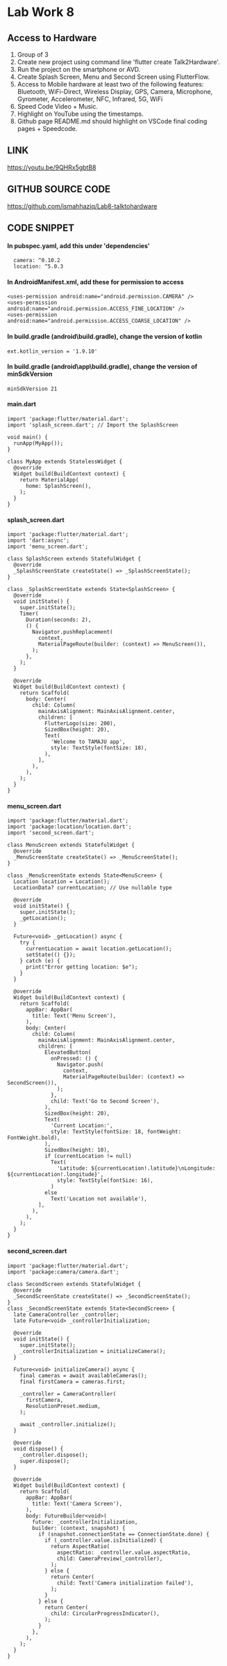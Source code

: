 # Lab Work 8

## Access to Hardware

1. Group of 3
2. Create new project using command line 'flutter create Talk2Hardware'.
3. Run the project on the smartphone or AVD.
4. Create Splash Screen, Menu and Second Screen using FlutterFlow.
5. Access to Mobile hardware at least two of the following features: Bluetooth, WiFi-Direct, Wireless Display, GPS, Camera, Microphone, Gyrometer, Accelerometer, NFC, Infrared, 5G, WiFi
6. Speed Code Video + Music.
7. Highlight on YouTube using the timestamps.
8. Github page README.md should highlight on VSCode final coding pages + Speedcode.

## LINK

https://youtu.be/9QHRx5gbtB8

## GITHUB SOURCE CODE

https://github.com/ismahhaziq/Lab8-talktohardware

## CODE SNIPPET

#### In pubspec.yaml, add this under 'dependencies'

```
  camera: ^0.10.2
  location: ^5.0.3
```

#### In AndroidManifest.xml, add these for permission to access

```
<uses-permission android:name="android.permission.CAMERA" />
<uses-permission android:name="android.permission.ACCESS_FINE_LOCATION" />
<uses-permission android:name="android.permission.ACCESS_COARSE_LOCATION" />
```

#### In build.gradle (android\build.gradle), change the version of kotlin

```
ext.kotlin_version = '1.9.10'
```

#### In build.gradle (android\app\build.gradle), change the version of minSdkVersion

```
minSdkVersion 21
```

#### main.dart

```
import 'package:flutter/material.dart';
import 'splash_screen.dart'; // Import the SplashScreen

void main() {
  runApp(MyApp());
}

class MyApp extends StatelessWidget {
  @override
  Widget build(BuildContext context) {
    return MaterialApp(
      home: SplashScreen(),
    );
  }
}
```

#### splash_screen.dart

```
import 'package:flutter/material.dart';
import 'dart:async';
import 'menu_screen.dart';

class SplashScreen extends StatefulWidget {
  @override
  _SplashScreenState createState() => _SplashScreenState();
}

class _SplashScreenState extends State<SplashScreen> {
  @override
  void initState() {
    super.initState();
    Timer(
      Duration(seconds: 2),
      () {
        Navigator.pushReplacement(
          context,
          MaterialPageRoute(builder: (context) => MenuScreen()),
        );
      },
    );
  }

  @override
  Widget build(BuildContext context) {
    return Scaffold(
      body: Center(
        child: Column(
          mainAxisAlignment: MainAxisAlignment.center,
          children: [
            FlutterLogo(size: 200),
            SizedBox(height: 20),
            Text(
              'Welcome to TAMAJU app',
              style: TextStyle(fontSize: 18),
            ),
          ],
        ),
      ),
    );
  }
}
```

#### menu_screen.dart

```
import 'package:flutter/material.dart';
import 'package:location/location.dart';
import 'second_screen.dart';

class MenuScreen extends StatefulWidget {
  @override
  _MenuScreenState createState() => _MenuScreenState();
}

class _MenuScreenState extends State<MenuScreen> {
  Location location = Location();
  LocationData? currentLocation; // Use nullable type

  @override
  void initState() {
    super.initState();
    _getLocation();
  }

  Future<void> _getLocation() async {
    try {
      currentLocation = await location.getLocation();
      setState(() {});
    } catch (e) {
      print("Error getting location: $e");
    }
  }

  @override
  Widget build(BuildContext context) {
    return Scaffold(
      appBar: AppBar(
        title: Text('Menu Screen'),
      ),
      body: Center(
        child: Column(
          mainAxisAlignment: MainAxisAlignment.center,
          children: [
            ElevatedButton(
              onPressed: () {
                Navigator.push(
                  context,
                  MaterialPageRoute(builder: (context) => SecondScreen()),
                );
              },
              child: Text('Go to Second Screen'),
            ),
            SizedBox(height: 20),
            Text(
              'Current Location:',
              style: TextStyle(fontSize: 18, fontWeight: FontWeight.bold),
            ),
            SizedBox(height: 10),
            if (currentLocation != null)
              Text(
                'Latitude: ${currentLocation!.latitude}\nLongitude: ${currentLocation!.longitude}',
                style: TextStyle(fontSize: 16),
              )
            else
              Text('Location not available'),
          ],
        ),
      ),
    );
  }
}
```

#### second_screen.dart

```
import 'package:flutter/material.dart';
import 'package:camera/camera.dart';

class SecondScreen extends StatefulWidget {
  @override
  _SecondScreenState createState() => _SecondScreenState();
}
class _SecondScreenState extends State<SecondScreen> {
  late CameraController _controller;
  late Future<void> _controllerInitialization;

  @override
  void initState() {
    super.initState();
    _controllerInitialization = initializeCamera();
  }

  Future<void> initializeCamera() async {
    final cameras = await availableCameras();
    final firstCamera = cameras.first;

    _controller = CameraController(
      firstCamera,
      ResolutionPreset.medium,
    );

    await _controller.initialize();
  }

  @override
  void dispose() {
    _controller.dispose();
    super.dispose();
  }

  @override
  Widget build(BuildContext context) {
    return Scaffold(
      appBar: AppBar(
        title: Text('Camera Screen'),
      ),
      body: FutureBuilder<void>(
        future: _controllerInitialization,
        builder: (context, snapshot) {
          if (snapshot.connectionState == ConnectionState.done) {
            if (_controller.value.isInitialized) {
              return AspectRatio(
                aspectRatio: _controller.value.aspectRatio,
                child: CameraPreview(_controller),
              );
            } else {
              return Center(
                child: Text('Camera initialization failed'),
              );
            }
          } else {
            return Center(
              child: CircularProgressIndicator(),
            );
          }
        },
      ),
    );
  }
}
```


